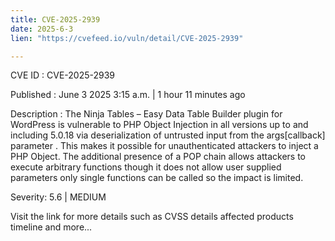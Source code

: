 ```yaml
---
title: CVE-2025-2939
date: 2025-6-3
lien: "https://cvefeed.io/vuln/detail/CVE-2025-2939"

---
```


CVE ID : CVE-2025-2939

Published :  June 3
2025
3:15 a.m. | 1 hour
11 minutes ago

Description : The Ninja Tables – Easy Data Table Builder plugin for WordPress is vulnerable to PHP Object Injection in all versions up to
and including
5.0.18 via deserialization of untrusted input from the args[callback] parameter . This makes it possible for unauthenticated attackers to inject a PHP Object. The additional presence of a POP chain allows attackers to execute arbitrary functions
though it does not allow user supplied parameters only single functions can be called so the impact is limited.

Severity: 5.6 | MEDIUM

Visit the link for more details
such as CVSS details
affected products
timeline
and more...
